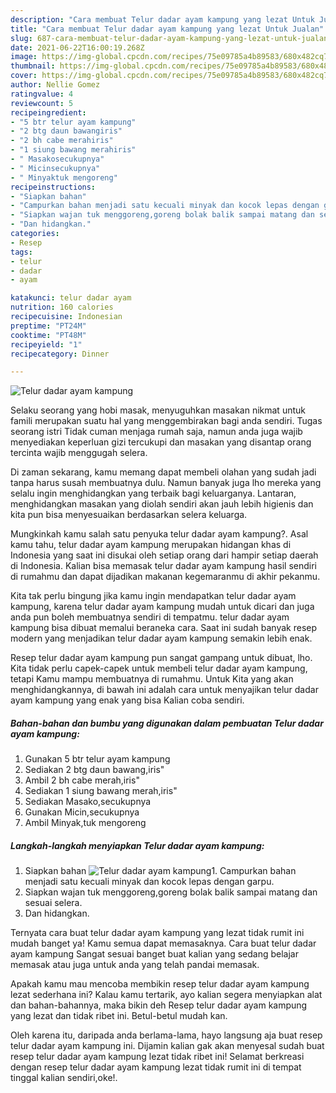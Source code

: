 ```yaml
---
description: "Cara membuat Telur dadar ayam kampung yang lezat Untuk Jualan"
title: "Cara membuat Telur dadar ayam kampung yang lezat Untuk Jualan"
slug: 687-cara-membuat-telur-dadar-ayam-kampung-yang-lezat-untuk-jualan
date: 2021-06-22T16:00:19.268Z
image: https://img-global.cpcdn.com/recipes/75e09785a4b89583/680x482cq70/telur-dadar-ayam-kampung-foto-resep-utama.jpg
thumbnail: https://img-global.cpcdn.com/recipes/75e09785a4b89583/680x482cq70/telur-dadar-ayam-kampung-foto-resep-utama.jpg
cover: https://img-global.cpcdn.com/recipes/75e09785a4b89583/680x482cq70/telur-dadar-ayam-kampung-foto-resep-utama.jpg
author: Nellie Gomez
ratingvalue: 4
reviewcount: 5
recipeingredient:
- "5 btr telur ayam kampung"
- "2 btg daun bawangiris"
- "2 bh cabe merahiris"
- "1 siung bawang merahiris"
- " Masakosecukupnya"
- " Micinsecukupnya"
- " Minyaktuk mengoreng"
recipeinstructions:
- "Siapkan bahan"
- "Campurkan bahan menjadi satu kecuali minyak dan kocok lepas dengan garpu."
- "Siapkan wajan tuk menggoreng,goreng bolak balik sampai matang dan sesuai selera."
- "Dan hidangkan."
categories:
- Resep
tags:
- telur
- dadar
- ayam

katakunci: telur dadar ayam 
nutrition: 160 calories
recipecuisine: Indonesian
preptime: "PT24M"
cooktime: "PT48M"
recipeyield: "1"
recipecategory: Dinner

---
```



![Telur dadar ayam kampung](https://img-global.cpcdn.com/recipes/75e09785a4b89583/680x482cq70/telur-dadar-ayam-kampung-foto-resep-utama.jpg)

Selaku seorang yang hobi masak, menyuguhkan masakan nikmat untuk famili merupakan suatu hal yang menggembirakan bagi anda sendiri. Tugas seorang istri Tidak cuman menjaga rumah saja, namun anda juga wajib menyediakan keperluan gizi tercukupi dan masakan yang disantap orang tercinta wajib menggugah selera.

Di zaman  sekarang, kamu memang dapat membeli olahan yang sudah jadi tanpa harus susah membuatnya dulu. Namun banyak juga lho mereka yang selalu ingin menghidangkan yang terbaik bagi keluarganya. Lantaran, menghidangkan masakan yang diolah sendiri akan jauh lebih higienis dan kita pun bisa menyesuaikan berdasarkan selera keluarga. 



Mungkinkah kamu salah satu penyuka telur dadar ayam kampung?. Asal kamu tahu, telur dadar ayam kampung merupakan hidangan khas di Indonesia yang saat ini disukai oleh setiap orang dari hampir setiap daerah di Indonesia. Kalian bisa memasak telur dadar ayam kampung hasil sendiri di rumahmu dan dapat dijadikan makanan kegemaranmu di akhir pekanmu.

Kita tak perlu bingung jika kamu ingin mendapatkan telur dadar ayam kampung, karena telur dadar ayam kampung mudah untuk dicari dan juga anda pun boleh membuatnya sendiri di tempatmu. telur dadar ayam kampung bisa dibuat memalui beraneka cara. Saat ini sudah banyak resep modern yang menjadikan telur dadar ayam kampung semakin lebih enak.

Resep telur dadar ayam kampung pun sangat gampang untuk dibuat, lho. Kita tidak perlu capek-capek untuk membeli telur dadar ayam kampung, tetapi Kamu mampu membuatnya di rumahmu. Untuk Kita yang akan menghidangkannya, di bawah ini adalah cara untuk menyajikan telur dadar ayam kampung yang enak yang bisa Kalian coba sendiri.

<!--inarticleads1-->

##### Bahan-bahan dan bumbu yang digunakan dalam pembuatan Telur dadar ayam kampung:

1. Gunakan 5 btr telur ayam kampung
1. Sediakan 2 btg daun bawang,iris&#34;
1. Ambil 2 bh cabe merah,iris&#34;
1. Sediakan 1 siung bawang merah,iris&#34;
1. Sediakan  Masako,secukupnya
1. Gunakan  Micin,secukupnya
1. Ambil  Minyak,tuk mengoreng




<!--inarticleads2-->

##### Langkah-langkah menyiapkan Telur dadar ayam kampung:

1. Siapkan bahan
<img src="https://img-global.cpcdn.com/steps/1e790665134193d9/160x128cq70/telur-dadar-ayam-kampung-langkah-memasak-1-foto.jpg" alt="Telur dadar ayam kampung">1. Campurkan bahan menjadi satu kecuali minyak dan kocok lepas dengan garpu.
1. Siapkan wajan tuk menggoreng,goreng bolak balik sampai matang dan sesuai selera.
1. Dan hidangkan.




Ternyata cara buat telur dadar ayam kampung yang lezat tidak rumit ini mudah banget ya! Kamu semua dapat memasaknya. Cara buat telur dadar ayam kampung Sangat sesuai banget buat kalian yang sedang belajar memasak atau juga untuk anda yang telah pandai memasak.

Apakah kamu mau mencoba membikin resep telur dadar ayam kampung lezat sederhana ini? Kalau kamu tertarik, ayo kalian segera menyiapkan alat dan bahan-bahannya, maka bikin deh Resep telur dadar ayam kampung yang lezat dan tidak ribet ini. Betul-betul mudah kan. 

Oleh karena itu, daripada anda berlama-lama, hayo langsung aja buat resep telur dadar ayam kampung ini. Dijamin kalian gak akan menyesal sudah buat resep telur dadar ayam kampung lezat tidak ribet ini! Selamat berkreasi dengan resep telur dadar ayam kampung lezat tidak rumit ini di tempat tinggal kalian sendiri,oke!.

